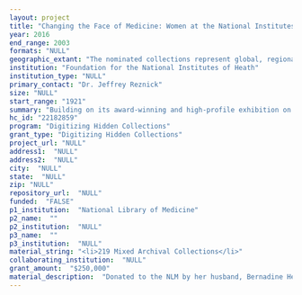 ```yaml
--- 
layout: project 
title: "Changing the Face of Medicine: Women at the National Institutes of Health"
year: 2016
end_range: 2003
formats: "NULL"
geographic_extant: "The nominated collections represent global, regional, and local scopes, considering the international prominence of the National Institutes of Health, the largest biomedical research agency in the world, and the individual accomplishments and impactful careers of Healy, Kirschstein, Osborn, Pittman, and Stewart."
institution: "Foundation for the National Institutes of Heath"
institution_type: "NULL"
primary_contact: "Dr. Jeffrey Reznick"
size: "NULL"
start_range: "1921"
summary: "Building on its award-winning and high-profile exhibition on women in medicine, entitled Changing the Face of Medicine, the History of Medicine Division of the National Library of Medicine will digitize and make available online, through its established digital collections repository, NLM Digital Collections (https://collections.nlm.nih.gov/), the collections of five pioneering women who served as administrators and researchers at the National Institutes of Health: Bernadine Healy, Ruth Kirschstein, June Osborn, Margaret Pittman, and Sarah Stewart. These five collections, consisting of over 400,000 items, highlight the work of women as NIH leaders and researchers to enhance health, lengthen life, and reduce illness and disability. These collections include the collection of the first woman to head the NIH (Healy), the first woman to lead an NIH laboratory (Pittman), one of the early leaders in the fight against AIDS (Osborn), the acting associate director of the newly established Office of Research on Women's Health (Kirschstein)."
hc_id: "22182859"
program: "Digitizing Hidden Collections"
grant_type: "Digitizing Hidden Collections"
project_url: "NULL"
address1:  "NULL"
address2:  "NULL"
city:  "NULL"
state:  "NULL"
zip: "NULL"
repository_url:  "NULL"
funded:  "FALSE"
p1_institution:  "National Library of Medicine"
p2_name:  ""
p2_institution:  "NULL"
p3_name:  ""
p3_institution:  "NULL"
material_string: "<li>219 Mixed Archival Collections</li>"
collaborating_institution:  "NULL"
grant_amount:  "$250,000"
material_description:  "Donated to the NLM by her husband, Bernadine Healy's collection includes speeches, subject files, Congressional testimony, clippings, videotapes, and administrative files. At NIH Healy oversaw the development of a genetics laboratory, the Institute for Nursing Research, and the Women's Health Initiative. Acquired by the NLM from NIH, Ruth Kirschstein's collection contains subject files, presentations, awards, and photographs in her office at the time of her death. She was the first woman director of an NIH institute as director of the National Institute of General Medical Sciences in 1974. She became acting associate director of the new Office of Research on Women's Health in 1993 and was acting director of NIH in 1993 following Healy's resignation and in 2000-2002. For three decades, June Osborn, an expert advisor on virology, infectious diseases, vaccines, and public health policy, worked with the National Institutes of Health (NIH), the Centers for Disease Control and Prevention (CDC), and the World Health Organization (WHO). Donated by Dr. Osborn, her collection includes correspondence, reports, speeches, testimonies, hearings, audiovisuals, and biographical material. The collection of Margaret Pittman, the first female lab chief of an NIH laboratory, consists of personal material, professional correspondence, laboratory and research notes, subject files, manuscripts, and photographs that document her career and her research into whooping cough, meningitis, conjunctivitis, Cholera, and Typhoid. The FDA and the Office of NIH History transferred Pittman's collection to the NLM. Sarah Stewart, who became the Medical Director and Head of the Leukemia Studies Section of the National Cancer Institute in 1951, discovered certain virus strains can jump species and produce cancers in other hosts. Her collection, donated by her sister, consists of biographical data, correspondence, clippings, reprints, oral history memoir, and laboratory notes."
---
```

